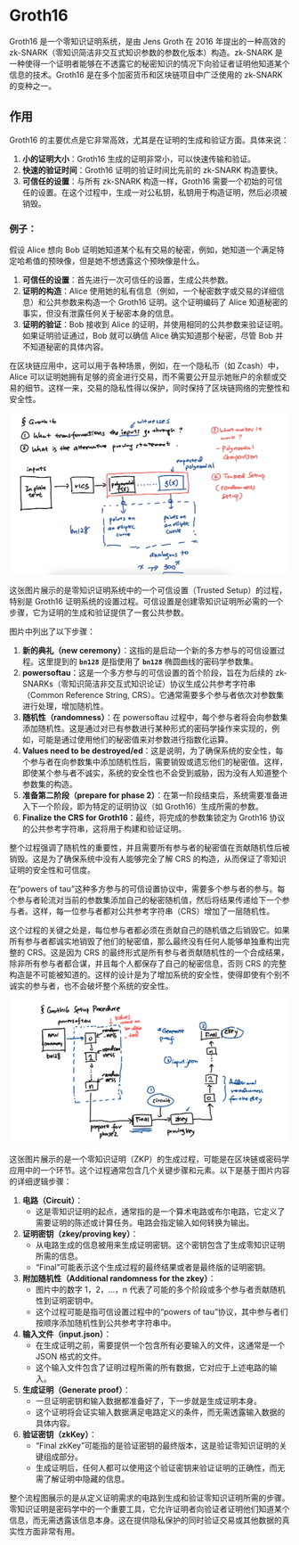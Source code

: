 # Groth16

Groth16 是一个零知识证明系统，是由 Jens Groth 在 2016 年提出的一种高效的 zk-SNARK（零知识简洁非交互式知识参数的参数化版本）构造。zk-SNARK 是一种使得一个证明者能够在不透露它的秘密知识的情况下向验证者证明他知道某个信息的技术。Groth16 是在多个加密货币和区块链项目中广泛使用的 zk-SNARK 的变种之一。

## 作用

Groth16 的主要优点是它非常高效，尤其是在证明的生成和验证方面。具体来说：

1. **小的证明大小**：Groth16 生成的证明非常小，可以快速传输和验证。
2. **快速的验证时间**：Groth16 证明的验证时间比先前的 zk-SNARK 构造要快。
3. **可信任的设置**：与所有 zk-SNARK 构造一样，Groth16 需要一个初始的可信任的设置。在这个过程中，生成一对公私钥，私钥用于构造证明，然后必须被销毁。

### 例子：

假设 Alice 想向 Bob 证明她知道某个私有交易的秘密，例如，她知道一个满足特定哈希值的预映像，但是她不想透露这个预映像是什么。

1. **可信任的设置**：首先进行一次可信任的设置，生成公共参数。
2. **证明的构造**：Alice 使用她的私有信息（例如，一个秘密数字或交易的详细信息）和公共参数来构造一个 Groth16 证明。这个证明编码了 Alice 知道秘密的事实，但没有泄露任何关于秘密本身的信息。
3. **证明的验证**：Bob 接收到 Alice 的证明，并使用相同的公共参数来验证证明。如果证明验证通过，Bob 就可以确信 Alice 确实知道那个秘密，尽管 Bob 并不知道秘密的具体内容。

在区块链应用中，这可以用于各种场景，例如，在一个隐私币（如 Zcash）中，Alice 可以证明她拥有足够的资金进行交易，而不需要公开显示她账户的余额或交易的细节。这样一来，交易的隐私性得以保护，同时保持了区块链网络的完整性和安全性。

![alt text](./images/image.png)

这张图片展示的是零知识证明系统中的一个可信设置（Trusted Setup）的过程，特别是 Groth16 证明系统的设置过程。可信设置是创建零知识证明所必需的一个步骤，它为证明的生成和验证提供了一套公共参数。

图片中列出了以下步骤：

1. **新的典礼（new ceremony）**：这指的是启动一个新的多方参与的可信设置过程。这里提到的 **`bn128`** 是指使用了 **`bn128`** 椭圆曲线的密码学参数集。
2. **powersoftau**：这是一个多方参与的可信设置的首个阶段，旨在为后续的 zk-SNARKs（零知识简洁非交互式知识论证）协议生成公共参考字符串（Common Reference String, CRS）。它通常需要多个参与者依次对参数集进行处理，增加随机性。
3. **随机性（randomness）**：在 powersoftau 过程中，每个参与者将会向参数集添加随机性。这是通过对已有参数进行某种形式的密码学操作来实现的，例如，可能是通过使用他们的秘密值来对参数进行指数化运算。
4. **Values need to be destroyed/ed**：这是说明，为了确保系统的安全性，每个参与者在向参数集中添加随机性后，需要销毁或遗忘他们的秘密值。这样，即使某个参与者不诚实，系统的安全性也不会受到威胁，因为没有人知道整个参数集的构造。
5. **准备第二阶段（prepare for phase 2）**：在第一阶段结束后，系统需要准备进入下一个阶段，即为特定的证明协议（如 Groth16）生成所需的参数。
6. **Finalize the CRS for Groth16**：最终，将完成的参数集锁定为 Groth16 协议的公共参考字符串，这将用于构建和验证证明。

整个过程强调了随机性的重要性，并且需要所有参与者的秘密值在贡献随机性后被销毁。这是为了确保系统中没有人能够完全了解 CRS 的构造，从而保证了零知识证明的安全性和可信度。

在“powers of tau”这种多方参与的可信设置协议中，需要多个参与者的参与。每个参与者轮流对当前的参数集添加自己的秘密随机值，然后将结果传递给下一个参与者。这样，每一位参与者都对公共参考字符串（CRS）增加了一层随机性。

这个过程的关键之处是，每位参与者都必须在贡献自己的随机值之后销毁它。如果所有参与者都诚实地销毁了他们的秘密值，那么最终没有任何人能够单独重构出完整的 CRS。这是因为 CRS 的最终形式是所有参与者贡献随机性的一个合成结果，除非所有参与者都合谋，并且每个人都保存了自己的秘密信息，否则 CRS 的完整构造是不可能被知道的。这样的设计是为了增加系统的安全性，使得即使有个别不诚实的参与者，也不会破坏整个系统的安全性。

![alt text](./images/image1.png)

这张图片展示的是一个零知识证明（ZKP）的生成过程，可能是在区块链或密码学应用中的一个环节。这个过程通常包含几个关键步骤和元素。以下是基于图片内容的详细逻辑步骤：

1. **电路（Circuit）**：
   - 这是零知识证明的起点，通常指的是一个算术电路或布尔电路，它定义了需要证明的陈述或计算任务。电路会指定输入如何转换为输出。
2. **证明密钥（zkey/proving key）**：
   - 从电路生成的信息被用来生成证明密钥。这个密钥包含了生成零知识证明所需的信息。
   - “Final”可能表示这个生成过程的最终结果或者是最终版的证明密钥。
3. **附加随机性（Additional randomness for the zkey）**：
   - 图片中的数字 1，2，...，n 代表了可能的多个阶段或多个参与者贡献随机性到证明密钥中。
   - 这个过程可能是指可信设置过程中的“powers of tau”协议，其中参与者们按顺序添加随机性到公共参考字符串中。
4. **输入文件（input.json）**：
   - 在生成证明之前，需要提供一个包含所有必要输入的文件，这通常是一个 JSON 格式的文件。
   - 这个输入文件包含了证明过程所需的所有数据，它对应于上述电路的输入。
5. **生成证明（Generate proof）**：
   - 一旦证明密钥和输入数据都准备好了，下一步就是生成证明本身。
   - 这个证明将会证实输入数据满足电路定义的条件，而无需透露输入数据的具体内容。
6. **验证密钥（zkKey）**：
   - “Final zkKey”可能指的是验证密钥的最终版本，这是验证零知识证明的关键组成部分。
   - 生成证明后，任何人都可以使用这个验证密钥来验证证明的正确性，而无需了解证明中隐藏的信息。

整个流程图展示的是从定义证明需求的电路到生成和验证零知识证明所需的步骤。零知识证明是密码学中的一个重要工具，它允许证明者向验证者证明他们知道某个信息，而无需透露该信息本身。这在提供隐私保护的同时验证交易或其他数据的真实性方面非常有用。
